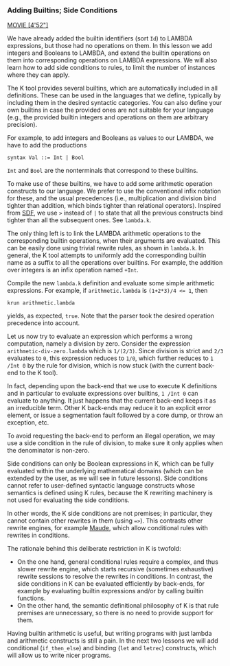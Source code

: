 <!-- Copyright (c) 2012-2016 K Team. All Rights Reserved. -->

### Adding Builtins; Side Conditions

[MOVIE [4'52"]](http://youtu.be/T1aI04q3l9U)

We have already added the builtin identifiers (sort `Id`) to LAMBDA expressions,
but those had no operations on them.  In this lesson we add integers and
Booleans to LAMBDA, and extend the builtin operations on them into
corresponding operations on LAMBDA expressions.  We will also learn how to add
side conditions to rules, to limit the number of instances where they can
apply.

The K tool provides several builtins, which are automatically included in all
definitions.  These can be used in the languages that we define, typically by
including them in the desired syntactic categories.  You can also define your
own builtins in case the provided ones are not suitable for your language
(e.g., the provided builtin integers and operations on them are arbitrary
precision).

For example, to add integers and Booleans as values to our LAMBDA, we have to
add the productions

    syntax Val ::= Int | Bool

`Int` and `Bool` are the nonterminals that correspond to these builtins.

To make use of these builtins, we have to add some arithmetic operation
constructs to our language.  We prefer to use the conventional infix notation
for these, and the usual precedences (i.e., multiplication and division bind
tighter than addition, which binds tighter than relational operators).
Inspired from [SDF](http://www.syntax-definition.org/), we use `>` instead of
`|` to state that all the previous constructs bind tighter than all the
subsequent ones.  See `lambda.k`.

The only thing left is to link the LAMBDA arithmetic operations to the
corresponding builtin operations, when their arguments are evaluated.
This can be easily done using trivial rewrite rules, as shown in `lambda.k`.
In general, the K tool attempts to uniformly add the corresponding builtin
name as a suffix to all the operations over builtins.  For example, the
addition over integers is an infix operation named `+Int`.

Compile the new `lambda.k` definition and evaluate some simple arithmetic
expressions.  For example, if `arithmetic.lambda` is `(1+2*3)/4 <= 1`, then

    krun arithmetic.lambda

yields, as expected, `true`.  Note that the parser took the desired operation
precedence into account.

Let us now try to evaluate an expression which performs a wrong computation,
namely a division by zero.  Consider the expression `arithmetic-div-zero.lambda`
which is `1/(2/3)`.  Since division is strict and `2/3` evaluates to `0`, this
expression reduces to `1/0`, which further reduces to `1 /Int 0` by the rule for
division, which is now stuck (with the current back-end to the K tool).

In fact, depending upon the back-end that we use to execute K definitions and
in particular to evaluate expressions over builtins, `1 /Int 0` can evaluate to
anything.  It just happens that the current back-end keeps it as an
irreducible term.  Other K back-ends may reduce it to an explicit error
element, or issue a segmentation fault followed by a core dump, or throw an
exception, etc.

To avoid requesting the back-end to perform an illegal operation, we may use a
side condition in the rule of division, to make sure it only applies when the
denominator is non-zero.

Side conditions can only be Boolean expressions in K, which can be fully
evaluated within the underlying mathematical domains (which can be extended by
the user, as we will see in future lessons).  Side conditions cannot refer to
user-defined syntactic language constructs whose semantics is defined using K
rules, because the K rewriting machinery is not used for evaluating the side
conditions.

In other words, the K side conditions are not premises; in particular, they
cannot contain other rewrites in them (using `=>`).  This contrasts other
rewrite engines, for example [Maude](http://maude.cs.illinois.edu/), which
allow conditional rules with rewrites in conditions.

The rationale behind this deliberate restriction in K is twofold:
- On the one hand, general conditional rules require a complex, and thus slower
rewrite engine, which starts recursive (sometimes exhaustive) rewrite sessions
to resolve the rewrites in conditions.  In contrast, the side conditions in K
can be evaluated efficiently by back-ends, for example by evaluating builtin
expressions and/or by calling builtin functions.
- On the other hand, the semantic definitional philosophy of K is that rule
premises are unnecessary, so there is no need to provide support for them.

Having builtin arithmetic is useful, but writing programs with just lambda
and arithmetic constructs is still a pain.  In the next two lessons we will
add conditional (`if_then_else`) and binding (`let` and `letrec`) constructs,
which will allow us to write nicer programs.
